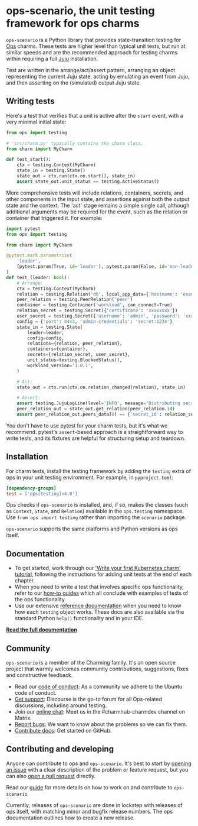 # ops-scenario, the unit testing framework for ops charms

`ops-scenario` is a Python library that provides state-transition testing for
[Ops]("https://documentation.ubuntu.com/ops/latest/") charms. These tests are higher level than
typical unit tests, but run at similar speeds and are the recommended approach
for testing charms within requiring a full [Juju](https://juju.is) installation.

Test are written in the arrange/act/assert pattern, arranging an object
representing the current Juju state, acting by emulating an event from Juju, and
then asserting on the (simulated) output Juju state.

## Writing tests

Here's a test that verifies that a unit is active after the `start` event, with a very minimal initial state:

```python
from ops import testing

# 'src/charm.py' typically contains the charm class.
from charm import MyCharm

def test_start():
    ctx = testing.Context(MyCharm)
    state_in = testing.State()
    state_out = ctx.run(ctx.on.start(), state_in)
    assert state_out.unit_status == testing.ActiveStatus()
```

More comprehensive tests will include relations, containers, secrets, and other
components in the input state, and assertions against both the output state and
the context. The 'act' stage remains a simple single call, although additional
arguments may be required for the event, such as the relation or container that
triggered it. For example:

```python
import pytest
from ops import testing

from charm import MyCharm

@pytest.mark.parametrize(
    'leader',
    [pytest.param(True, id='leader'), pytest.param(False, id='non-leader')],
)
def test_(leader: bool):
    # Arrange:
    ctx = testing.Context(MyCharm)
    relation = testing.Relation('db', local_app_data={'hostname': 'example.com'})
    peer_relation = testing.PeerRelation('peer')
    container = testing.Container('workload', can_connect=True)
    relation_secret = testing.Secret({'certificate': 'xxxxxxxx'})
    user_secret = testing.Secret({'username': 'admin', 'password': 'xxxxxxxx'})
    config = {'port': 8443, 'admin-credentials': 'secret:1234'}
    state_in = testing.State(
        leader=leader,
        config=config,
        relations={relation, peer_relation},
        containers={container},
        secrets={relation_secret, user_secret},
        unit_status=testing.BlockedStatus(),
        workload_version='1.0.1',
    )

    # Act:
    state_out = ctx.run(ctx.on.relation_changed(relation), state_in)

    # Assert:
    assert testing.JujuLogLine(level='INFO', message='Distributing secret.') in ctx.juju_log
    peer_relation_out = state_out.get_relation(peer_relation.id)
    assert peer_relation_out.peers_data[0] == {'secret_id': relation_secret.id}
```

You don't have to use pytest for your charm tests, but it's what we recommend.
pytest's `assert`-based approach is a straightforward way to write tests, and
its fixtures are helpful for structuring setup and teardown.

## Installation

For charm tests, install the testing framework by adding the `testing` extra of
ops in your unit testing environment. For example, in `pyproject.toml`:

```toml
[dependency-groups]
test = ['ops[testing]<4.0']
```

Ops checks if `ops-scenario` is installed, and, if so, makes the classes
(such as `Context`, `State`, and `Relation`) available in the `ops.testing`
namespace. Use `from ops import testing` rather than importing the `scenario`
package.

`ops-scenario` supports the same platforms and Python versions as ops itself.

## Documentation

 * To get started, work through our ['Write your first Kubernetes charm' tutorial](https://documentation.ubuntu.com/ops/latest/tutorial/from-zero-to-hero-write-your-first-kubernetes-charm/create-a-minimal-kubernetes-charm.html#write-unit-tests-for-your-charm), following the instructions for adding
   unit tests at the end of each chapter.
 * When you need to write a test that involves specific ops functionality,
   refer to our [how-to guides](https://documentation.ubuntu.com/ops/latest/howto/index.html)
   which all conclude with examples of tests of the ops functionality.
 * Use our extensive [reference documentation](https://documentation.ubuntu.com/ops/latest/reference/ops-testing.html#ops-testing) when you need to know how each `testing` object works. These
   docs are also available via the standard Python `help()` functionality and in
   your IDE.

[**Read the full documentation**]("https://documentation.ubuntu.com/ops/latest/")

## Community

`ops-scenario` is a member of the Charming family. It's an open source project
that warmly welcomes community contributions, suggestions, fixes and
constructive feedback.

* Read our [code of conduct](https://ubuntu.com/community/ethos/code-of-conduct):
  As a community we adhere to the Ubuntu code of conduct.
* [Get support](https://discourse.charmhub.io/): Discourse is the go-to forum
  for all Ops-related discussions, including around testing.
* Join our [online chat](https://matrix.to/#/#charmhub-charmdev:ubuntu.com):
  Meet us in the #charmhub-charmdev channel on Matrix.
* [Report bugs](https://github.com/canonical/operator/issues): We want to know
  about the problems so we can fix them.
* [Contribute docs](https://github.com/canonical/operator/blob/main/HACKING.md#contributing-documentation):
  Get started on GitHub.

## Contributing and developing

Anyone can contribute to ops and `ops-scenario`. It's best to start by
[opening an issue](https://github.com/canonical/operator/issues) with a clear
description of the problem or feature request, but you can also
[open a pull request](https://github.com/canonical/operator/pulls) directly.

Read our [guide](./CONTRIBUTING.md) for more details on how to work on and
contribute to `ops-scenario`.

Currently, releases of `ops-scenario` are done in lockstep with releases of ops
itself, with matching minor and bugfix release numbers. The ops documentation
outlines how to create a new release.

